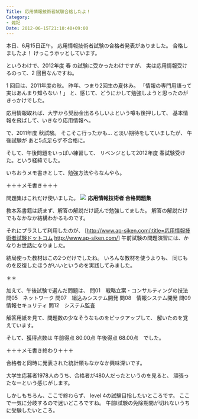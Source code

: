 ```yaml
---
Title: 応用情報技術者試験合格したよ！
Category:
- 雑記
Date: 2012-06-15T21:10:40+09:00
---
```




本日、6月15日正午。
応用情報技術者試験の合格者発表がありました。
合格しましたよ！
けっこうホッとしています。


というわけで、2012年度 春 の試験に受かったわけですが、
実は応用情報受けるのって、2 回目なんですね。

1 回目は、2011年度の秋。
昨年、つまり2回生の夏休み。
「情報の専門用語って実はあんまり知らない！」
と、感じて、どうにかして勉強しようと思ったのがきっかけでした。

応用情報取れば、大学から奨励金出るらしいよという噂も後押しして、
基本情報を飛ばして、いきなり応用情報へ。

で、2011年度 秋試験。
そこそこ行ったかも... と淡い期待をしていましたが、
午後試験が あと5点足らず不合格に。

そして、午後問題をいっぱい練習して、
リベンジとして2012年度 春試験受けた。という経緯でした。


いちおうメモ書きとして、勉強方法やらなんやら。

＋＋＋メモ書き＋＋＋

問題集はこれだけ使いました。
<a href="http://www.amazon.co.jp/gp/product/4798124265/ref=as_li_ss_il?ie=UTF8&tag=ab1025-22&linkCode=as2&camp=247&creative=7399&creativeASIN=4798124265"><img border="0" src="http://ws.assoc-amazon.jp/widgets/q?_encoding=UTF8&Format=_SL110_&ASIN=4798124265&MarketPlace=JP&ID=AsinImage&WS=1&tag=ab1025-22&ServiceVersion=20070822" ></a><img src="http://www.assoc-amazon.jp/e/ir?t=ab1025-22&l=as2&o=9&a=4798124265" width="1" height="1" border="0" alt="" style="border:none !important; margin:0px !important;" />
<b>応用情報技術者 合格問題集</b>

教本系書籍は読まず、解答の解説だけ読んで勉強してました。
解答の解説だけでもなかなか結構わかるものです。

それにプラスして利用したのが、
[http://www.ap-siken.com/:title=応用情報技術者試験ドットコム http://www.ap-siken.com/]
午前試験の問題演習には、かなりお世話になりました。

結局使った教材はこの2つだけでしたね。
いろんな教材を使うよりも、
同じものを反復したほうがいいというのを実践してみました。


＊＊

加えて、午後試験で選んだ問題は、
問01　戦略立案・コンサルティングの技法
問05　ネットワーク
問07　組込みシステム開発
問08　情報システム開発
問09　情報セキュリティ
問12　システム監査

解答用紙を見て、問題数の少なそうなものをピックアップして、
解いたのを覚えています。


そして、獲得点数は
午前得点 80.00点
午後得点 68.00点　でした。

＋＋＋メモ書き終わり＋＋＋


合格者と同時に発表された統計類もなかなか興味深いです。

大学生応募者1978人のうち、合格者が480人だったというのを見ると、
頑張ったなーという感じがします。


しかしもちろん、ここで終わらず、
level 4の試験目指したいところです。
ここで一気に分岐するので迷いどころですね。
午前Ⅰ試験の免除期間が切れないうちに受験したいところ。
